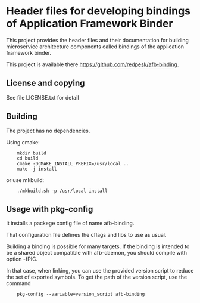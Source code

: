 # Header files for developing bindings of Application Framework Binder

This project provides the header files and their documentation for
building microservice architecture components called bindings of the
application framework binder.

This project is available there https://github.com/redpesk/afb-binding.

## License and copying

See file LICENSE.txt for detail

## Building

The project has no dependencies.

Using cmake:

        mkdir build
        cd build
        cmake -DCMAKE_INSTALL_PREFIX=/usr/local ..
        make -j install

or use mkbuild:

        ./mkbuild.sh -p /usr/local install

## Usage with pkg-config

It installs a packege config file of name afb-binding.

That configuration file defines the cflags and libs to use
as usual.

Building a binding is possible for many targets. If the
binding is intended to be a shared object compatible with
afb-daemon, you should compile with option -fPIC.

In that case, when linking, you can use the provided version script
to reduce the set of exported symbols. To get the path of the
version script, use the command

        pkg-config --variable=version_script afb-binding
